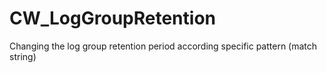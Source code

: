 # CW_LogGroupRetention
Changing the log group retention period according specific pattern (match string)
